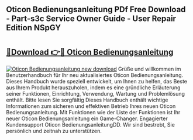 ## Oticon Bedienungsanleitung PDf Free Download - Part-s3c Service Owner Guide - User Repair Edition NSpGY

# <h2><a href="http://df0j5su.blite.top/?on=Oticon+Bedienungsanleitung">🔗Download 👉🔴 Oticon Bedienungsanleitung</a></h2>

[![Oticon Bedienungsanleitung new download](https://i.imgur.com/lujVjoI.png)](http://df0j5su.blite.top/?on=Oticon+Bedienungsanleitung)
Grüße und willkommen im Benutzerhandbuch für Ihr neu aktualisiertes Oticon Bedienungsanleitung. Dieses Handbuch wurde speziell entwickelt, um Ihnen zu helfen, das Beste aus Ihrem Produkt herauszuholen, indem es eine gründliche Erläuterung seiner Funktionen, Einrichtung, Verwendung, Wartung und Problemlösung enthält. Bitte lesen Sie sorgfältig Dieses Handbuch enthält wichtige Informationen zum sicheren und effektiven Betrieb Ihres neuen Oticon Bedienungsanleitung. Mit Funktionen wie der Liste der Funktionen ist Ihr neuer Oticon Bedienungsanleitung ein Game-Changer. Engagierter Kundensupport Oticon BedienungsanleitungDD. Wir sind bestrebt, Sie persönlich und zeitnah zu unterstützen.
